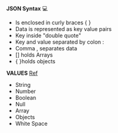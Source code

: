 **JSON Syntax** :computer:

- Is enclosed in curly braces { }
- Data is represented as key value pairs
- Key inside "double quote"
- Key and value separated by colon :
- Comma , separates data
- [] holds Arrays
- { }holds objects

**VALUES** [Ref](https://www.tutorialspoint.com/json/json_data_types.htm)
- String
- Number
- Boolean
- Null
- Array
- Objects
- White Space


